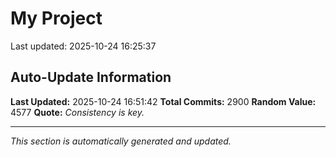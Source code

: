 # My Project


Last updated: 2025-10-24 16:25:37



























































































































































































































































































































































































































































































































































































































































































































































































































































































































































































































































































































































































































































































































































































































































































































































































































































































































































































































































































































































































































































































































































































































































































































































































































































































































































































































































































































































































































































































































































































































































































































































































































































































































































































































## Auto-Update Information

**Last Updated:** 2025-10-24 16:51:42
**Total Commits:** 2900
**Random Value:** 4577
**Quote:** _Consistency is key._

---
_This section is automatically generated and updated._